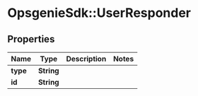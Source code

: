 # OpsgenieSdk::UserResponder

## Properties
Name | Type | Description | Notes
------------ | ------------- | ------------- | -------------
**type** | **String** |  | 
**id** | **String** |  | 


